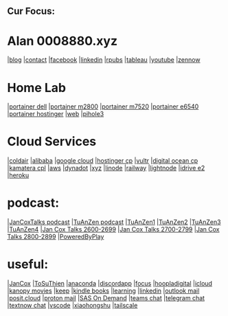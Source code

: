 ## Cur Focus:

# Alan 0008880.xyz
|[blog](http://blog.0008880.xyz)
|[contact](mailto:contact@0008880.xyz)
|[facebook](http://facebook.0008880.xyz)
|[linkedin](http://linkedin.0008880.xyz)
|[rpubs](http://rpubs.0008880.xyz)
|[tableau](http://tableau.0008880.xyz)
|[youtube](http://youtube.0008880.xyz)
|[zennow](http://zennow.0008880.xyz)

# Home Lab 
|[portainer dell](http://dell:9000/#!/2/docker/containers)
|[portainer m2800](http://m2800:9000/#!/2/docker/containers)
|[portainer m7520](http://m7520:9000/#!/2/docker/containers)
|[portainer e6540](http://e6540:9000/#!/2/docker/containers)
|[portainer hostinger](http://hostinger:9000/#!/2/docker/containers)
|[web](http://dell:8082)
|[pihole3](http://pihole3/admin)

# Cloud Services
|[coldair](http://coldair.gearhostpreview.com/)
|[alibaba](https://home.console.alibabacloud.com/?spm=a3c0i.216172.6791778070.31.78fb4ce4JEYntm)
|[google cloud](https://console.cloud.google.com/home/dashboard?cloudshell=true&project=zw9-proj)
|[hostinger cp](https://hpanel.hostinger.com/vps/737179/overview)
|[vultr](https://my.vultr.com/subs/?id=6432aa74-f566-42b4-a6d8-ba41d5c7c6a1)
|[digital ocean cp](https://cloud.digitalocean.com/droplets/478060351/graphs?i=486325&period=hour)
|[kamatera cpl](https://console.kamatera.com/)
|[aws](https://us-east-1.console.aws.amazon.com/console/home?nc2=h_ct&src=header-signin&region=us-east-1)
|[dynadot](https://www.dynadot.com/)
|[xyz](https://gen.xyz/)
|[linode](https://cloud.linode.com/support)
|[railway](https://railway.com/dashboard)
|[lightnode](https://console.lightnode.com)
|[idrive e2](https://app.idrivee2.com/dashboard)
|[heroku](https://dashboard.heroku.com/apps)

# podcast:
|[JanCoxTalks podcast](http://jancox.0008880.xyz)
|[TuAnZen podcast](http://tuanzen.0008880.xyz)
|[TuAnZen1](https://www.dropbox.com/scl/fo/a3adr984bf4pklo4k4q54/h?rlkey=9ugatkj39s52ahf8sc2jl5edw&dl=0)
|[TuAnZen2](https://www.dropbox.com/scl/fo/8un8p4cdpfm3odljz5wys/h?rlkey=doskj1h1xigc9ub0ifkgdh4vw&dl=0)
|[TuAnZen3](https://www.dropbox.com/scl/fo/wmopj095i40ob5klcjcfy/h?rlkey=c5goqzwifzcvijlmatd6dkmmf&dl=0)
|[TuAnZen4](https://www.dropbox.com/scl/fo/3hh0okdzdy5n6zifxpkdi/h?rlkey=okzkkv8vbe5xde56olqjfcce1&dl=0)
|[Jan Cox Talks 2600-2699](https://anchor.fm/s/f9f3682c/podcast/rss)
|[Jan Cox Talks 2700-2799](https://anchor.fm/s/f91584a8/podcast/rss)
|[Jan Cox Talks 2800-2899](https://anchor.fm/s/d4f2112c/podcast/rss)
|[PoweredByPlay](https://feed.podbean.com/PoweredByPlay/feed.xml)

# useful:
|[JanCox](http://jancox.com)
|[ToSuThien](http://tosuthien.com)
|[anaconda](https://anaconda.cloud/)
|[discordapp](https://discordapp.com/)
|[focus](https://zw9.github.io/z/)
|[hoopladigital](https://www.hoopladigital.com/)
|[icloud](https://www.icloud.com/)
|[kanopy movies](https://www.kanopy.com/)
|[keep](https://keep.google.com/)
|[kindle books](https://read.amazon.com/kindle-library)
|[learning](https://www.linkedin.com/learning/)
|[linkedin](https://www.linkedin.com/in/)
|[outlook mail](https://outlook.live.com/mail/0/)
|[posit.cloud](https://posit.cloud/)
|[proton mail](https://mail.proton.me/u/2/inbox)
|[SAS On Demand](https://welcome.oda.sas.com/)
|[teams chat](https://teams.live.com/)
|[telegram chat](https://web.telegram.org/)
|[textnow chat](https://www.textnow.com/)
|[vscode](https://vscode.dev/github/zw9/z)
|[xiaohongshu](https://www.xiaohongshu.com/)
|[tailscale](https://tailscale.com/admin/)

